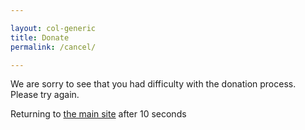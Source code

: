 ```yaml
---

layout: col-generic
title: Donate
permalink: /cancel/

---
```



We are sorry to see that you had difficulty with the donation process.  Please try again.

<div>
  Returning to <a href="https://wwww2.owasp.org/">the main site</a> after <span id="countdown">10</span> seconds
</div>
<!-- JavaScript part -->
<script type="text/javascript">
    
    // Total seconds to wait
    var seconds = 10;
    
    function countdown() {
        seconds = seconds - 1;
        if (seconds < 0) {
            // Change your redirection link here
            window.location = "https://owasp.org";
        } else {
            // Update remaining seconds
            document.getElementById("countdown").innerHTML = seconds;
            // Count down using javascript
            window.setTimeout("countdown()", 1000);
        }
    }
    
    // Run countdown function
    countdown();
    
</script>
